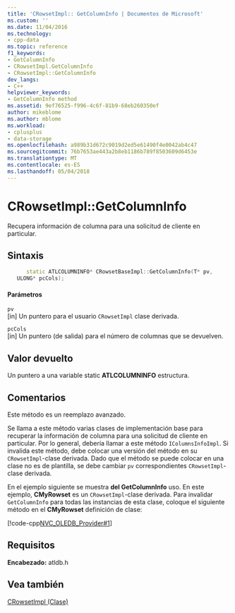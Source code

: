 ```yaml
---
title: 'CRowsetImpl:: GetColumnInfo | Documentos de Microsoft'
ms.custom: ''
ms.date: 11/04/2016
ms.technology:
- cpp-data
ms.topic: reference
f1_keywords:
- GetColumnInfo
- CRowsetImpl.GetColumnInfo
- CRowsetImpl::GetColumnInfo
dev_langs:
- C++
helpviewer_keywords:
- GetColumnInfo method
ms.assetid: 9ef76525-f996-4c6f-81b9-68eb260350ef
author: mikeblome
ms.author: mblome
ms.workload:
- cplusplus
- data-storage
ms.openlocfilehash: a989b31d672c9019d2ed5e61490f4e0042ab4c47
ms.sourcegitcommit: 76b7653ae443a2b8eb1186b789f8503609d6453e
ms.translationtype: MT
ms.contentlocale: es-ES
ms.lasthandoff: 05/04/2018
---
```

# <a name="crowsetimplgetcolumninfo"></a>CRowsetImpl::GetColumnInfo
Recupera información de columna para una solicitud de cliente en particular.  
  
## <a name="syntax"></a>Sintaxis  
  
```cpp
      static ATLCOLUMNINFO* CRowsetBaseImpl::GetColumnInfo(T* pv,  
   ULONG* pcCols);  
```  
  
#### <a name="parameters"></a>Parámetros  
 `pv`  
 [in] Un puntero para el usuario `CRowsetImpl` clase derivada.  
  
 `pcCols`  
 [in] Un puntero (de salida) para el número de columnas que se devuelven.  
  
## <a name="return-value"></a>Valor devuelto  
 Un puntero a una variable static **ATLCOLUMNINFO** estructura.  
  
## <a name="remarks"></a>Comentarios  
 Este método es un reemplazo avanzado.  
  
 Se llama a este método varias clases de implementación base para recuperar la información de columna para una solicitud de cliente en particular. Por lo general, debería llamar a este método `IColumnsInfoImpl`. Si invalida este método, debe colocar una versión del método en su `CRowsetImpl`-clase derivada. Dado que el método se puede colocar en una clase no es de plantilla, se debe cambiar `pv` correspondientes `CRowsetImpl`-clase derivada.  
  
 En el ejemplo siguiente se muestra **del GetColumnInfo** uso. En este ejemplo, **CMyRowset** es un `CRowsetImpl`-clase derivada. Para invalidar `GetColumnInfo` para todas las instancias de esta clase, coloque el siguiente método en el **CMyRowset** definición de clase:  
  
 [!code-cpp[NVC_OLEDB_Provider#1](../../data/oledb/codesnippet/cpp/crowsetimpl-getcolumninfo_1.h)]  
  
## <a name="requirements"></a>Requisitos  
 **Encabezado:** atldb.h  
  
## <a name="see-also"></a>Vea también  
 [CRowsetImpl (Clase)](../../data/oledb/crowsetimpl-class.md)